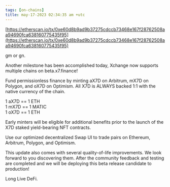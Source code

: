 ```yaml
---
tags: [on-chains]
title: may-17-2023 02:34:35 am +utc
---
```


[https://etherscan.io/tx/0xe60d8b9ad9b37275cdccb73468e167f28762508aa94690fca638160775435f95](https://etherscan.io/tx/0xe60d8b9ad9b37275cdccb73468e167f28762508aa94690fca638160775435f95)

gm or gn.

Another milestone has been accomplished today, Xchange now supports multiple chains on beta.x7.finance!

Fund permissionless finance by minting aX7D on Arbitrum, mX7D on Polygon, and oX7D on Optimism.
All X7D is ALWAYS backed 1:1 with the native currency of the chain.

1 aX7D == 1 ETH \
1 mX7D == 1 MATIC \
1 oX7D == 1 ETH

Early minters will be eligible for additional benefits prior to the launch of the X7D staked yield-bearing NFT contracts.

Use our optimized decentralized Swap UI to trade pairs on Ethereum, Arbitrum, Polygon, and Optimism.

This update also comes with several quality-of-life improvements. We look forward to you discovering them. After the community feedback and testing are completed and we will be deploying this beta release candidate to production!

Long Live DeFi.
